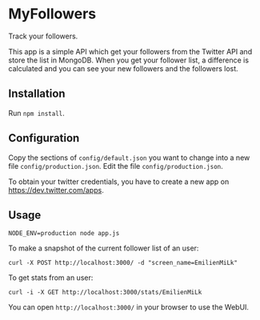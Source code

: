 # MyFollowers

Track your followers.

This app is a simple API which get your followers from the Twitter API and store the list in MongoDB.
When you get your follower list, a difference is calculated and you can see your new followers and the followers lost.

## Installation

Run `npm install`.

## Configuration

Copy the sections of `config/default.json` you want to change into a new file `config/production.json`.
Edit the file `config/production.json`.

To obtain your twitter credentials, you have to create a new app on https://dev.twitter.com/apps.

## Usage

```
NODE_ENV=production node app.js
```

To make a snapshot of the current follower list of an user:

```
curl -X POST http://localhost:3000/ -d "screen_name=EmilienMiLk"
```

To get stats from an user:

```
curl -i -X GET http://localhost:3000/stats/EmilienMiLk
```

You can open `http://localhost:3000/` in your browser to use the WebUI.
